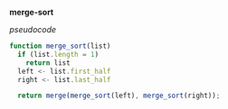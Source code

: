 __merge-sort__

_pseudocode_

```js
function merge_sort(list)
  if (list.length = 1)
    return list
  left <- list.first_half
  right <- list.last_half

  return merge(merge_sort(left), merge_sort(right));
```
